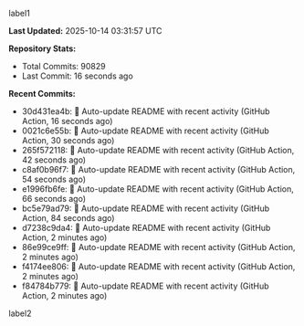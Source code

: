 
label1 
<!-- ACTIVITY_START -->
**Last Updated:** 2025-10-14 03:31:57 UTC

**Repository Stats:**
- Total Commits: 90829
- Last Commit: 16 seconds ago

**Recent Commits:**
- 30d431ea4b: 🤖 Auto-update README with recent activity (GitHub Action, 16 seconds ago)
- 0021c6e55b: 🤖 Auto-update README with recent activity (GitHub Action, 30 seconds ago)
- 265f572118: 🤖 Auto-update README with recent activity (GitHub Action, 42 seconds ago)
- c8af0b96f7: 🤖 Auto-update README with recent activity (GitHub Action, 54 seconds ago)
- e1996fb6fe: 🤖 Auto-update README with recent activity (GitHub Action, 66 seconds ago)
- bc5e79ad79: 🤖 Auto-update README with recent activity (GitHub Action, 84 seconds ago)
- d7238c9da4: 🤖 Auto-update README with recent activity (GitHub Action, 2 minutes ago)
- 86e99ce9ff: 🤖 Auto-update README with recent activity (GitHub Action, 2 minutes ago)
- f4174ee806: 🤖 Auto-update README with recent activity (GitHub Action, 2 minutes ago)
- f84784b779: 🤖 Auto-update README with recent activity (GitHub Action, 2 minutes ago)
<!-- ACTIVITY_END -->

label2

